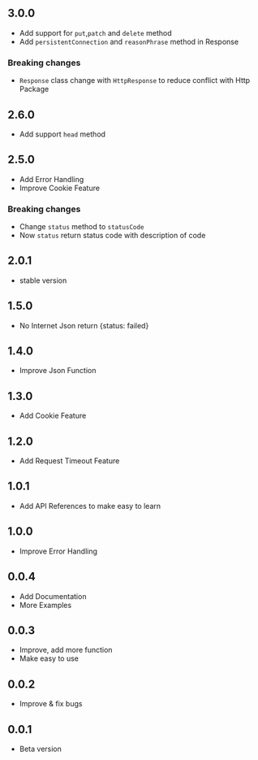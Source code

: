 ## 3.0.0
- Add support for `put`,`patch` and `delete` method 
- Add `persistentConnection` and  `reasonPhrase` method in Response
### Breaking changes
- `Response` class change with `HttpResponse` to reduce conflict with Http Package

## 2.6.0
- Add support `head` method

## 2.5.0
- Add Error Handling
- Improve Cookie Feature 
### Breaking changes
- Change `status` method to `statusCode`
- Now `status` return status code with description of code

## 2.0.1
- stable version

## 1.5.0
- No Internet Json return {status: failed}

## 1.4.0
- Improve Json Function

## 1.3.0
- Add Cookie Feature

## 1.2.0
- Add Request Timeout Feature

## 1.0.1
- Add API References to make easy to learn

## 1.0.0
- Improve Error Handling 

## 0.0.4 
- Add Documentation 
- More Examples

## 0.0.3 
- Improve, add more function 
- Make easy to use 

## 0.0.2
- Improve & fix bugs 

## 0.0.1
- Beta version 